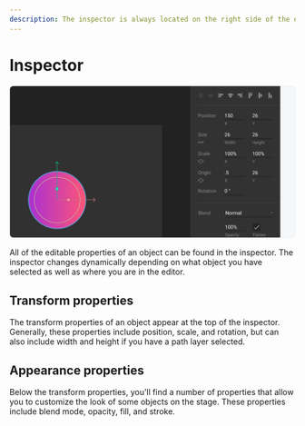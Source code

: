 ```yaml
---
description: The inspector is always located on the right side of the editor.
---
```


# Inspector

![](../../../.gitbook/assets/inspector.png)

All of the editable properties of an object can be found in the inspector. The inspector changes dynamically depending on what object you have selected as well as where you are in the editor. 

## Transform properties

The transform properties of an object appear at the top of the inspector. Generally, these properties include position, scale, and rotation, but can also include width and height if you have a path layer selected.

## Appearance properties

Below the transform properties, you'll find a number of properties that allow you to customize the look of some objects on the stage. These properties include blend mode, opacity, fill, and stroke.

